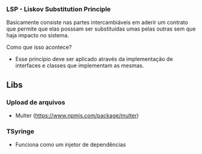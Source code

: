 ### LSP - Liskov Substitution Principle

Basicamente consiste nas partes intercambiáveis em aderir um contrato que permite que elas posssam ser substituídas umas pelas outras sem que haja impacto no sistema.

Como que isso acontece?

- Esse princípio deve ser aplicado através da implementação de interfaces e classes que implementam as mesmas.

## Libs

### Upload de arquivos

- Multer (https://www.npmjs.com/package/multer)

### TSyringe

- Funciona como um injetor de dependências
